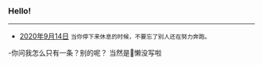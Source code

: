### Hello!
----------------------------------------
- [2020年9月14日](https://coin-233.github.io/class.github.io/20-9-14.html)       `当你停下来休息的时候，不要忘了别人还在努力奔跑。`

-你问我怎么只有一条？别的呢？
当然是👴懒没写啦
